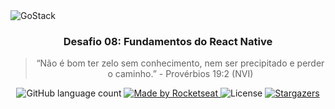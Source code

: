 <img alt="GoStack" src="https://storage.googleapis.com/golden-wind/bootcamp-gostack/header-desafios.png" />

<h3 align="center">
  Desafio 08: Fundamentos do React Native
</h3>

<blockquote align="center">“Não é bom ter zelo sem conhecimento, nem ser precipitado e perder o caminho.” - Provérbios 19:2 (NVI)</blockquote>

<p align="center">
  <img alt="GitHub language count" src="https://img.shields.io/github/languages/count/brunnosena/bootcamp-01-node?color=%2304D361">

  <a href="https://rocketseat.com.br">
    <img alt="Made by Rocketseat" src="https://img.shields.io/badge/made%20by-Rocketseat-%2304D361">
  </a>

  <img alt="License" src="https://img.shields.io/badge/license-MIT-%2304D361">

  <a href="https://github.com/brunnosena/bootcamp-01-node/stargazers">
    <img alt="Stargazers" src="https://img.shields.io/github/stars/brunnosena/bootcamp-01-node?style=social">
  </a>
</p>
